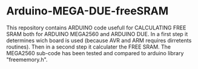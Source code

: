 # Arduino-MEGA-DUE-freeSRAM
This repository contains ARDUINO code usefull for CALCULATING FREE SRAM both for ARDUINO MEGA2560 and ARDUINO DUE.
In a first step it determines wich board is used (because AVR and ARM requires dirretents routines). Then in a second step it calculater the FREE SRAM. The MEGA2560 sub-code has been tested and compared to arduino library "freememory.h".
